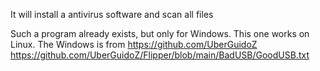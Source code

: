  It will install a antivirus software and scan all files

Such a program already exists, but only for Windows. This one works on Linux.
The Windows is from https://github.com/UberGuidoZ
https://github.com/UberGuidoZ/Flipper/blob/main/BadUSB/GoodUSB.txt

